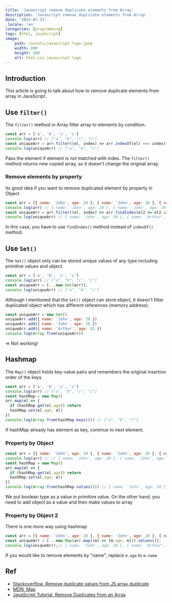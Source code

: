 ```yaml
---
title: 'Javascript remove duplicate elements from Array'
description: 'Javascript remove duplicate elements from Array'
date: '2023-07-23'
_locale: 'en'
categories: [programming]
tags: [html, javaScript]
image:
    path: /assets/javascript-logo.jpeg
    width: 800
    height: 500
    alt: html-css-javascript-logo 
---
```

## Introduction
This article is going to talk about how to remove duplicate elements from array in JavaScript. 

## Use `filter()`
The `filter()` method in Array filter array to elements by condition.
```js
const arr = ['a', 'b', 'c', 'c']
console.log(arr) // ["a", "b", "c", "c"]
const uniqueArr = arr.filter((el, index) => arr.indexOf(el) === index)
console.log(uniqueArr) // ["a", "b", "c"]
```
Pass the element if element is not matched with index.
The `filter()` method returns new copied array, so it doesn't change the original array.

### Remove elements by property 
Its good idea if you want to remove duplicated element by property in Object
```js
const arr = [{ name: 'John', age: 20 }, { name: 'John', age: 20 }, { name: 'Arthur', age: 42 }]
console.log(arr) // { name: 'John', age: 20 }, { name: 'John', age: 20 }, { name: 'Arthur', age: 42 }
const uniqueArr = arr.filter((el, index) => arr.findIndex(el2 => el2.age === el.age) === index)
console.log(uniqueArr) // { name: 'John', age: 20 }, { name: 'Arthur', age: 42 }
```
In this case, you have to use `findIndex()` method instead of `indexOf()` method.

## Use `Set()`
The `Set()` object only can be stored unique values of any type including primitive values and object.
```js
const arr = ['a', 'b', 'c', 'c']
console.log(arr) // ["a", "b", "c", "c"]
const uniqueArr = [...new Set(arr)];
console.log(uniqueArr) // ["a", "b", "c"]
```
Although I mentioned that the `Set()` object can store object, it doesn't filter duplicated object which has different references (memory address).
```js
const uniqueArr = new Set()
uniqueArr.add({ name: 'John', age: 20 })
uniqueArr.add({ name: 'John', age: 20 })
uniqueArr.add({ name: 'Arthur', age: 42 })
console.log(Array.from(uniqueArr))
```
=> Not working!

## Hashmap
The `Map()` object holds key-value pairs and remembers the original insertion order of the keys.
```js
const arr = ['a', 'b', 'c', 'c']
console.log(arr) // ["a", "b", "c", "c"]
const hashMap = new Map()
arr.map(el => {
  if (hashMap.get(el.age)) return
  hashMap.set(el.age, el)
})
console.log(Array.from(hashMap.keys())) // ["a", "b", "c"]
```
If hashMap already has element as key, continue to next element.

### Property by Object
```js
const arr = [{ name: 'John', age: 20 }, { name: 'John', age: 20 }, { name: 'Arthur', age: 42 }]
console.log(arr) // // { name: 'John', age: 20 }, { name: 'John', age: 20 }, { name: 'Arthur', age: 42 }
const hashMap = new Map()
arr.map(el => {
  if (hashMap.get(el.age)) return
  hashMap.set(el.age, el)
})
console.log(Array.from(hashMap.values())) // { name: 'John', age: 20 }, { name: 'Arthur', age: 42 }
```
We put boolean type as a value in primitive value. On the other hand, you need to add object as a value and then make values to array

### Property by Object 2
There is one more way using hashmap
```js
const arr = [{ name: 'John', age: 20 }, { name: 'John', age: 20 }, { name: 'Arthur', age: 42 }]
const uniqueArr = [...new Map(arr.map((m) => [m.age, m])).values()];
console.log(uniqueArr);// { name: 'John', age: 20 }, { name: 'Arthur', age: 42 }
```
If you would like to remove elements by "name", replace `m.age` to `m.name`

## Ref
- [Stackoverflow, Remove duplicate values from JS array duplicate](https://stackoverflow.com/questions/9229645/remove-duplicate-values-from-js-array)
- [MDN, Map](https://developer.mozilla.org/en-US/docs/Web/JavaScript/Reference/Global_Objects/Map)
- [JavaScript Tutorial, Remove Duplicates from an Array](https://www.javascripttutorial.net/array/javascript-remove-duplicates-from-array/)
